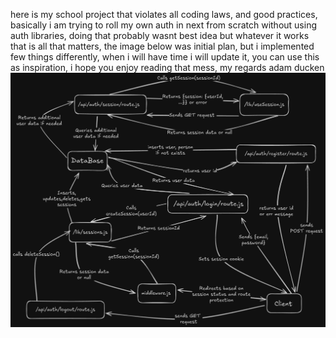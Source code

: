 here is my school project that violates all coding laws, and good practices, 
basically i am trying to roll my own auth in next from scratch without using auth libraries,
doing that probably wasnt best idea but whatever it works that is all that matters,
the image below was initial plan, but i implemented few things differently, when i will have time i 
will update it, you can use this as inspiration, i hope you enjoy reading that mess, my regards adam ducken
![Session Management Diagram](session_managament_excali.png)
